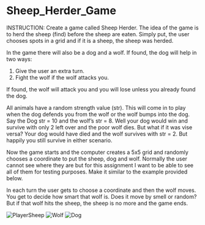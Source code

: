 # Sheep_Herder_Game

INSTRUCTION: 
Create a game called Sheep Herder. The idea of the game is to herd the sheep
(find) before the sheep are eaten. Simply put, the user chooses spots in a grid and 
if it is a sheep, the sheep was herded.

In the game there will also be a dog and a wolf. If found, the dog will help in two 
ways: 
1. Give the user an extra turn.
2. Fight the wolf if the wolf attacks you.

If found, the wolf will attack you and you will lose unless you already found the 
dog. 

All animals have a random strength value (str). This will come in to play when the 
dog defends you from the wolf or the wolf bumps into the dog. Say the Dog str = 
10 and the wolf’s str = 8. Well your dog would win and survive with only 2 left 
over and the poor wolf dies. But what if it was vise versa? Your dog would have 
died and the wolf survives with str = 2. But happily you still survive in either 
scenario. 

Now the game starts and the computer creates a 5x5 grid and randomly chooses a 
coordinate to put the sheep, dog and wolf. Normally the user cannot see where
they are but for this assignment I want to be able to see all of them for testing 
purposes. Make it similar to the example provided below.

In each turn the user gets to choose a coordinate and then the wolf moves. You 
get to decide how smart that wolf is. Does it move by smell or random? But if 
that wolf hits the sheep, the sheep is no more and the game ends.

![PlayerSheep](https://user-images.githubusercontent.com/105072341/193643043-947be15d-aa38-4c88-894c-8f067a6b8528.jpg)
![Wolf](https://user-images.githubusercontent.com/105072341/193643597-de919b4e-6d54-4de1-80ac-4e876cd1d015.jpg)
![Dog](https://user-images.githubusercontent.com/105072341/193643669-f9d381f3-0e67-4d60-8291-1a131f433c18.jpg)


